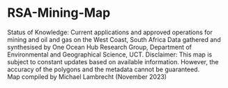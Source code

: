 # RSA-Mining-Map
Status of Knowledge: Current applications and approved operations for mining and oil and gas on the West Coast, South Africa
Data gathered and synthesised by One Ocean Hub Research Group, Department of Environmental and Geographical Science, UCT. 
Disclaimer: This map is subject to constant updates based on available information. However, the accuracy of the polygons and the metadata cannot be guaranteed.  
Map compiled by Michael Lambrecht (November 2023)
